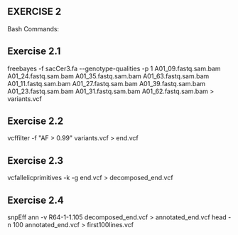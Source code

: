 ## EXERCISE 2 ##

Bash Commands:

## Exercise 2.1 ##
freebayes -f sacCer3.fa --genotype-qualities -p 1 A01_09.fastq.sam.bam A01_24.fastq.sam.bam A01_35.fastq.sam.bam A01_63.fastq.sam.bam A01_11.fastq.sam.bam A01_27.fastq.sam.bam A01_39.fastq.sam.bam A01_23.fastq.sam.bam A01_31.fastq.sam.bam A01_62.fastq.sam.bam > variants.vcf
## Exercise 2.2 ##
vcffilter -f "AF > 0.99" variants.vcf > end.vcf
## Exercise 2.3 ##
vcfallelicprimitives -k -g end.vcf > decomposed_end.vcf
## Exercise 2.4 ##
snpEff ann -v R64-1-1.105 decomposed_end.vcf > annotated_end.vcf
head -n 100 annotated_end.vcf > first100lines.vcf



